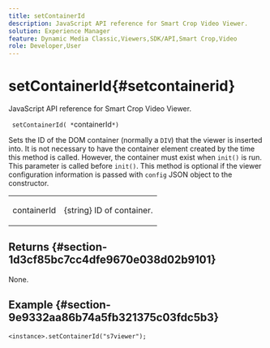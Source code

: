 ```yaml
---
title: setContainerId
description: JavaScript API reference for Smart Crop Video Viewer.
solution: Experience Manager
feature: Dynamic Media Classic,Viewers,SDK/API,Smart Crop,Video
role: Developer,User
---
```

# setContainerId{#setcontainerid}

JavaScript API reference for Smart Crop Video Viewer.

 ` setContainerId( *`containerId`*)`

Sets the ID of the DOM container (normally a `DIV`) that the viewer is inserted into. It is not necessary to have the container element created by the time this method is called. However, the container must exist when `init()` is run. This parameter is called before `init()`. This method is optional if the viewer configuration information is passed with `config` JSON object to the constructor.

<table id="table_896DFF34A68A403DB93A6D597461A573"> 
 <tbody> 
  <tr> 
   <td colname="col1"> <p> <span class="codeph"> <span class="varname"> containerId </span> </span> </p> </td> 
   <td colname="col2"> <p> <span class="codeph"> {string} </span> ID of container. </p> </td> 
  </tr> 
 </tbody> 
</table>

## Returns {#section-1d3cf85bc7cc4dfe9670e038d02b9101}

None.

## Example {#section-9e9332aa86b74a5fb321375c03fdc5b3}

```
<instance>.setContainerId("s7viewer");
```
